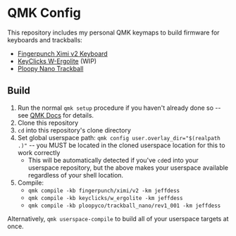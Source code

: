 # QMK Config

This repository includes my personal QMK keymaps to build firmware for
keyboards and trackballs:

* [Fingerpunch Ximi v2 Keyboard](keyboards/fingerpunch/ximi/v2/keymaps/jeffdess/readme.md)
* [KeyClicks W-Ergolite](keyboards/keyclicks/w_ergolite/keymaps/jeffdess/readme.md) (WIP)
* [Ploopy Nano Trackball](keyboards/ploopyco/trackball_nano/rev1_001/keymaps/jeffdess/readme.md)

## Build

1. Run the normal `qmk setup` procedure if you haven't already done so
  -- see [QMK Docs](https://docs.qmk.fm/#/newbs) for details.
1. Clone this repository
1. `cd` into this repository's clone directory
1. Set global userspace path: `qmk config user.overlay_dir="$(realpath .)"`
   -- you MUST be located in the cloned userspace location for this to
   work correctly
     * This will be automatically detected if you've `cd`ed into your userspace
       repository, but the above makes your userspace available regardless of
       your shell location.
1. Compile:
   * `qmk compile -kb fingerpunch/ximi/v2 -km jeffdess`
   * `qmk compile -kb keyclicks/w_ergolite -km jeffdess`
   * `qmk compile -kb ploopyco/trackball_nano/rev1_001 -km jeffdess`

Alternatively, `qmk userspace-compile` to build all of your userspace targets
at once.
